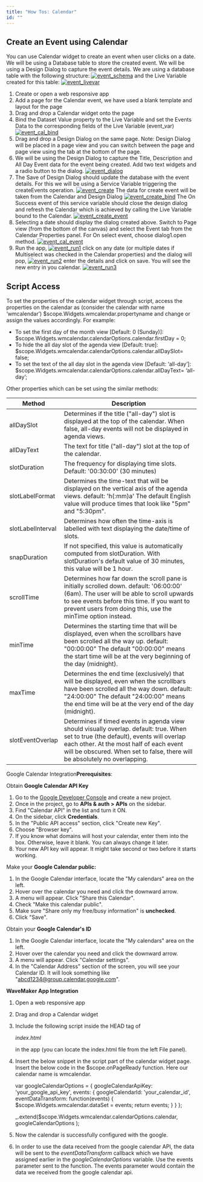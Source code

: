 ```yaml
---
title: "How Tos: Calendar"
id: ""
---
```


## Create an Event using Calendar

You can use Calendar widget to create an event when user clicks on a date. We will be using a Database table to store the created event. We will be using a Design Dialog to capture the event details. We are using a database table with the following structure: [![event_schema](/learn/assets/event_schema.png)](/learn/assets/event_schema.png) and the Live Variable created for this table: [![event_livevar](/learn/assets/event_livevar.png)](/learn/assets/event_livevar.png)

1. Create or open a web responsive app
2. Add a page for the Calendar event, we have used a blank template and layout for the page
3. Drag and drop a Calendar widget onto the page
4. Bind the Dataset Value property to the Live Variable and set the Events Data to the corresponding fields of the Live Variable (event\_var) [![event_cal_bind](/learn/assets/event_cal_bind.png)](/learn/assets/event_cal_bind.png)
5. Drag and drop a Design Dialog on the same page. Note: Design Dialog will be placed in a page view and you can switch between the page and page view using the tab at the bottom of the page.
6. We will be using the Design Dialog to capture the Title, Description and All Day Event data for the event being created. Add two text widgets and a radio button to the dialog. [![event_dialog](/learn/assets/event_dialog.png)](/learn/assets/event_dialog.png)
7. The Save of Design Dialog should update the database with the event details. For this we will be using a Service Variable triggering the createEvents operation. [![event_create](/learn/assets/event_create.png)](/learn/assets/event_create.png) The data for create event will be taken from the Calendar and Design Dialog [![event_create_bind](/learn/assets/event_create_bind.png)](/learn/assets/event_create_bind.png) The On Success event of this service variable should close the design dialog and refresh the Calendar which is achieved by calling the Live Variable bound to the Calendar. [![event_create_event](/learn/assets/event_create_event.png)](/learn/assets/event_create_event.png)
8. Selecting a date should display the dialog created above. Switch to Page view (from the bottom of the canvas) and select the Event tab from the Calendar Properties panel. For On select event, choose dialog1.open method. [![event_cal_event](/learn/assets/event_cal_event.png)](/learn/assets/event_cal_event.png)
9. Run the app, [![event_run1](/learn/assets/event_run1.png)](/learn/assets/event_run1.png) click on any date (or multiple dates if Multiselect was checked in the Calendar properties) and the dialog will pop, [![event_run2](/learn/assets/event_run2.png)](/learn/assets/event_run2.png) enter the details and click on save. You will see the new entry in you calendar. [![event_run3](/learn/assets/event_run3.png)](/learn/assets/event_run3.png)

## Script Access

To set the properties of the calendar widget through script, access the properties on the calendar as (consider the calendar with name ‘wmcalendar’) $scope.Widgets.wmcalendar.propertyname and change or assign the values accordingly. For example:

- To set the first day of the month view \[Default: 0 (Sunday)\]: $scope.Widgets.wmcalendar.calendarOptions.calendar.firstDay = 0;
- To hide the all day slot of the agenda view \[Default: true\]: $scope.Widgets.wmcalendar.calendarOptions.calendar.allDaySlot= false;
- To set the text of the all day slot in the agenda view \[Default: ‘all-day’\]: $scope.Widgets.wmcalendar.calendarOptions.calendar.allDayText= ‘all-day’;

Other properties which can be set using the similar methods:

| Method | Description |
| --- | --- |
| allDaySlot | Determines if the title ("all-day") slot is displayed at the top of the calendar. When false, all-day events will not be displayed in agenda views. |
| allDayText | The text for title ("all-day") slot at the top of the calendar. |
| slotDuration | The frequency for displaying time slots. Default: '00:30:00' (30 minutes) |
| slotLabelFormat | Determines the time-text that will be displayed on the vertical axis of the agenda views. default: 'h(:mm)a' The default English value will produce times that look like "5pm" and "5:30pm". |
| slotLabelInterval | Determines how often the time-axis is labelled with text displaying the date/time of slots. |
| snapDuration | If not specified, this value is automatically computed from slotDuration. With slotDuration's default value of 30 minutes, this value will be 1 hour. |
| scrollTime | Determines how far down the scroll pane is initially scrolled down. default: '06:00:00' (6am). The user will be able to scroll upwards to see events before this time. If you want to prevent users from doing this, use the minTime option instead. |
| minTime | Determines the starting time that will be displayed, even when the scrollbars have been scrolled all the way up. default: "00:00:00" The default "00:00:00" means the start time will be at the very beginning of the day (midnight). |
| maxTime | Determines the end time (exclusively) that will be displayed, even when the scrollbars have been scrolled all the way down. default: "24:00:00" The default "24:00:00" means the end time will be at the very end of the day (midnight). |
| slotEventOverlap | Determines if timed events in agenda view should visually overlap. default: true. When set to true (the default), events will overlap each other. At the most half of each event will be obscured. When set to false, there will be absolutely no overlapping. |

Google Calendar Integration**Prerequisites**:

Obtain **Google Calendar API Key**

1. Go to the [Google Developer Console](https://console.developers.google.com/) and create a new project.
2. Once in the project, go to **APIs & auth > APIs** on the sidebar.
3. Find "Calendar API" in the list and turn it ON.
4. On the sidebar, click **Credentials**.
5. In the "Public API access" section, click "Create new Key".
6. Choose "Browser key".
7. If you know what domains will host your calendar, enter them into the box. Otherwise, leave it blank. You can always change it later.
8. Your new API key will appear. It might take second or two before it starts working.

Make your **Google Calendar public:**

1. In the Google Calendar interface, locate the "My calendars" area on the left.
2. Hover over the calendar you need and click the downward arrow.
3. A menu will appear. Click "Share this Calendar".
4. Check "Make this calendar public".
5. Make sure "Share only my free/busy information" is **unchecked**.
6. Click "Save".

Obtain your **Google Calendar's ID**

1. In the Google Calendar interface, locate the "My calendars" area on the left.
2. Hover over the calendar you need and click the downward arrow.
3. A menu will appear. Click "Calendar settings".
4. In the "Calendar Address" section of the screen, you will see your Calendar ID. It will look something like "abcd1234@group.calendar.google.com".

**WaveMaker App Integration**

1. Open a web responsive app
2. Drag and drop a Calendar widget
3. Include the following script inside the HEAD tag of
    
    _index.html_
    
    in the app (you can locate the index.html file from the left File panel).
    
    <script type="text/javascript" src="https://cdnjs.cloudflare.com/ajax/libs/fullcalendar/3.0.0/gcal.js"></script>
    
4. Insert the below snippet in the script part of the calendar widget page. Insert the below code in the $scope.onPageReady function. Here our calendar name is wmcalendar.
    
     var googleCalendarOptions = {
                googleCalendarApiKey: 'your\_google\_api\_key',
                events: {
                    googleCalendarId: 'your\_calendar\_id',
                    eventDataTransform: function(events) {
                        $scope.Widgets.wmcalendar.dataSet = events;
                        return events;
                    }
                }
            };
    
    \_.extend($scope.Widgets.wmcalendar.calendarOptions.calendar, googleCalendarOptions );
    
5. Now the calendar is successfully configured with the google.
6. In order to use the data received from the google calendar API, the data will be sent to the _eventDataTransform_ callback which we have assigned earlier in the _googleCalendarOptions_ variable. Use the events parameter sent to the function. The events parameter would contain the data we received from the google calendar api.
